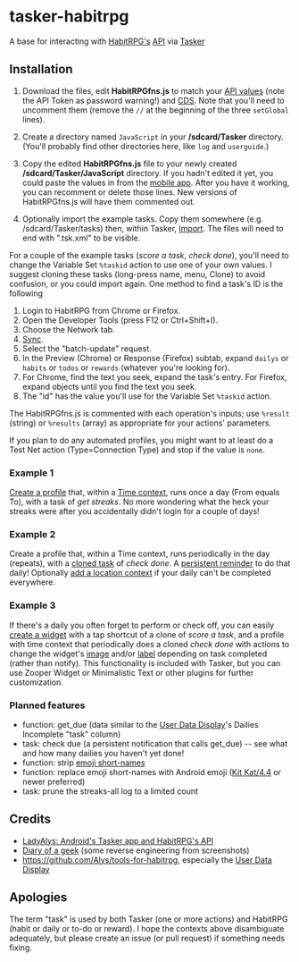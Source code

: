 tasker-habitrpg
===============

A base for interacting with [HabitRPG's](https://habitrpg.com/) [API](https://habitrpg.com/static/api) via [Tasker](http://tasker.dinglisch.net/)

Installation
------------

1. Download the files, edit **HabitRPGfns.js** to match your [API values](https://habitrpg.com/#/options/settings/api) (note the API Token as password warning!) and [CDS](http://habitrpg.wikia.com/wiki/Settings#Custom_Day_Start). Note that you'll need to uncomment them (remove the ```//``` at the beginning of the three ```setGlobal``` lines).

2. Create a directory named ```JavaScript``` in your **/sdcard/Tasker** directory.
(You'll probably find other directories here, like ```log``` and ```userguide```.)

3. Copy the edited **HabitRPGfns.js** file to your newly created **/sdcard/Tasker/JavaScript** directory.
If you hadn't edited it yet, you could paste the values in from the [mobile app](https://play.google.com/store/apps/details?id=com.ocdevel.habitrpg). After you have it working, you can recomment or delete those lines. New versions of HabitRPGfns.js will have them commented out.

4. Optionally import the example tasks. Copy them somewhere (e.g. /sdcard/Tasker/tasks) then, within Tasker, [Import](http://tasker.dinglisch.net/userguide/en/faqs/faq-how.html#q). The files will need to end with ".tsk.xml" to be visible.

For a couple of the example tasks (*score a task*, *check done*), you'll need to change the Variable Set ```%taskid``` action to use one of your own values. I suggest cloning these tasks (long-press name, menu, Clone) to avoid confusion, or you could import again. One method to find a task's ID is the following
  1. Login to HabitRPG from Chrome or Firefox.
  2. Open the Developer Tools (press F12 or Ctrl+Shift+I).
  3. Choose the Network tab.
  4. [Sync](http://habitrpg.wikia.com/wiki/Sync).
  5. Select the "batch-update" request.
  6. In the Preview (Chrome) or Response (Firefox) subtab, expand ```dailys``` or ```habits``` or ```todos``` or ```rewards``` (whatever you're looking for).
  7. For Chrome, find the text you seek, expand the task's entry. For Firefox, expand objects until you find the text you seek.
  8. The "id" has the value you'll use for the Variable Set ```%taskid``` action.

The HabitRPGfns.js is commented with each operation's inputs; use ```%result``` (string) or ```%results``` (array) as appropriate for your actions' parameters.

If you plan to do any automated profiles, you might want to at least do a Test Net action (Type=Connection Type) and stop if the value is ```none```.

### Example 1
[Create a profile](http://www.pocketables.com/2013/05/beginners-guide-to-tasker-part-1-5-tasker-basics-new-ui.html) that, within a [Time context](http://tasker.dinglisch.net/userguide/en/timecontext.html), runs once a day (From equals To), with a task of *get streaks*. No more wondering what the heck your streaks were after you accidentally didn't login for a couple of days!

### Example 2
Create a profile that, within a Time context, runs periodically in the day (repeats), with a [cloned task](http://tasker.dinglisch.net/userguide/en/activity_main.html#tasks) of *check done*. A [persistent reminder](http://tasker.dinglisch.net/userguide/en/help/ah_notification.html) to do that daily! Optionally [add a location context](http://tasker.dinglisch.net/userguide/en/loccontext.html) if your daily can't be completed everywhere.

### Example 3
If there's a daily you often forget to perform or check off, you can easily [create a widget](http://tasker.dinglisch.net/userguide/en/app_widgets.html) with a tap shortcut of a clone of *score a task*, and a profile with time context that periodically does a cloned *check done* with actions to change the widget's [image](http://tasker.dinglisch.net/userguide/en/help/ah_change_widget_icon.html) and/or [label](http://tasker.dinglisch.net/userguide/en/help/ah_change_widget_text.html) depending on task completed (rather than notify). This functionality is included with Tasker, but you can use Zooper Widget or Minimalistic Text or other plugins for further customization.

### Planned features
* function: get_due (data similar to the [User Data Display](https://oldgods.net/habitrpg/habitrpg_user_data_display.html)'s Dailies Incomplete "task" column)
* task: check due (a persistent notification that calls get_due) -- see what and how many dailies you haven't yet done!
* function: strip [emoji short-names](http://www.emoji-cheat-sheet.com/)
* function: replace emoji short-names with Android emoji ([Kit Kat/4.4](http://emojipedia.org/google-emoji-list/) or newer preferred)
* task: prune the streaks-all log to a limited count

Credits
-------
* [LadyAlys: Android's Tasker app and HabitRPG's API](http://habitrpg.wikia.com/wiki/User_blog:LadyAlys/Android%27s_Tasker_app_and_HabitRPG%27s_API)
* [Diary of a geek](http://blog.andrew.net.au/2014/08/05#nfc_habitrpg) (some reverse engineering from screenshots)
* https://github.com/Alys/tools-for-habitrpg, especially the [User Data Display](https://oldgods.net/habitrpg/habitrpg_user_data_display.html)

Apologies
---------
The term "task" is used by both Tasker (one or more actions) and HabitRPG (habit or daily or to-do or reward). I hope the contexts above disambiguate adequately, but please create an issue (or pull request) if something needs fixing.
